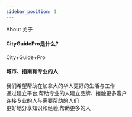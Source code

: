 ```yaml
---
sidebar_position: 1
---
```

About 关于
#### CityGuidePro是什么?
City+Guide+Pro
#### 城市、指南和专业的人
我们希望帮助在加拿大的华人更好的生活与工作  
通过建立平台,帮助专业的人建立品牌、接触更多客户  
连接专业的人与需要帮助的人们  
更好地分享知识和经验,帮助更多的人

